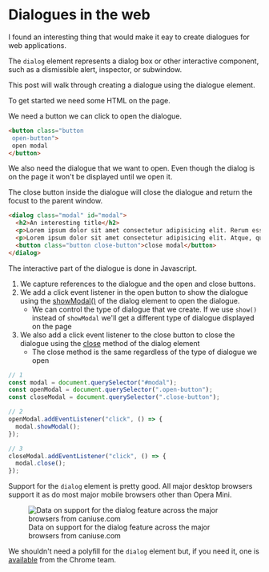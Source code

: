 # Dialogues in the web

I found an interesting thing that would make it eay to create dialogues for web applications.

The `dialog` element represents a dialog box or other interactive component, such as a dismissible alert, inspector, or subwindow.

This post will walk through creating a dialogue using the dialogue element.

To get started we need some HTML on the page.

We need a button we can click to open the dialogue.

```html
<button class="button
 open-button">
 open modal
</button>
```

We also need the dialogue that we want to open. Even though the dialog is on the page it won't be displayed until we open it.

The close button inside the dialogue will close the dialogue and return the focust to the parent window.

```html
<dialog class="modal" id="modal">
  <h2>An interesting title</h2>
  <p>Lorem ipsum dolor sit amet consectetur adipisicing elit. Rerum esse nisi, laboriosam illum temporibus ipsam?</p>
  <p>Lorem ipsum dolor sit amet consectetur adipisicing elit. Atque, quo.</p>
  <button class="button close-button">close modal</button>
</dialog>
```

The interactive part of the dialogue is done in Javascript.

1. We capture references to the dialogue and the open and close buttons.
2. We add a click event listener in the open button to show the dialogue using the [showModal()](https://developer.mozilla.org/en-US/docs/Web/API/HTMLDialogElement/showModal) of the dialog element to open the dialogue.
   * We can control the type of dialogue that we create. If we use `show()` instead of `showModal` we'll get a different type of dialogue displayed on the page
3. We also add a click event listener to the close button to close the dialogue using the [close](https://developer.mozilla.org/en-US/docs/Web/API/HTMLDialogElement/close) method of the dialog element
   * The close method is the same regardless of the type of dialogue we open

```js
// 1
const modal = document.querySelector("#modal");
const openModal = document.querySelector(".open-button");
const closeModal = document.querySelector(".close-button");

// 2
openModal.addEventListener("click", () => {
  modal.showModal();
});

// 3
closeModal.addEventListener("click", () => {
  modal.close();
});
```

Support for the `dialog` element is pretty good. All major desktop browsers support it as do most major mobile browsers other than Opera Mini.

<figure>
  <picture width="560">
    <source type="image/webp" srcset="https://caniuse.bitsofco.de/static/v1/dialog-1664931209010.webp">
    <source type="image/png" srcset="https://caniuse.bitsofco.de/static/v1/dialog-1664931209010.png">
    <img src="https://caniuse.bitsofco.de/static/v1/dialog-1664931209010.jpg" alt="Data on support for the dialog feature across the major browsers from caniuse.com">
  </picture>
  <figcaption>Data on support for the dialog feature across the major browsers from caniuse.com</figcaption>
</figure>

We shouldn't need a polyfill for the `dialog` element but, if you need it, one is [available](https://github.com/GoogleChrome/dialog-polyfill) from the Chrome team.
